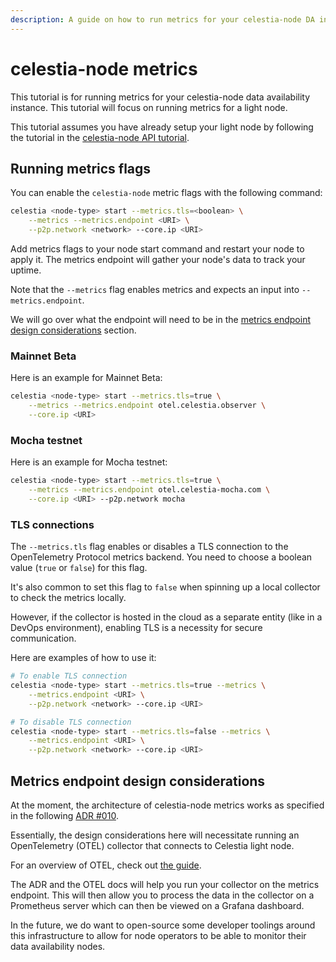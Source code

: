 ```yaml
---
description: A guide on how to run metrics for your celestia-node DA instance.
---
```


# celestia-node metrics

This tutorial is for running metrics for your celestia-node data
availability instance. This tutorial will focus on running metrics for a light node.

This tutorial assumes you have already setup your light node
by following the tutorial in the
[celestia-node API tutorial](./developers/node-tutorial.md).

## Running metrics flags

You can enable the `celestia-node` metric flags with the following
command:

```sh
celestia <node-type> start --metrics.tls=<boolean> \
    --metrics --metrics.endpoint <URI> \
    --p2p.network <network> --core.ip <URI>
```

Add metrics flags to your node start command and restart your node to apply it.
The metrics endpoint will gather your node's data to track your uptime.

Note that the `--metrics` flag enables metrics and expects
an input into `--metrics.endpoint`.

We will go over what the endpoint will need to be in the
[metrics endpoint design considerations](#metrics-endpoint-design-considerations)
section.

### Mainnet Beta

Here is an example for Mainnet Beta:

```sh
celestia <node-type> start --metrics.tls=true \
    --metrics --metrics.endpoint otel.celestia.observer \
    --core.ip <URI>
```

### Mocha testnet

Here is an example for Mocha testnet:

```sh
celestia <node-type> start --metrics.tls=true \
    --metrics --metrics.endpoint otel.celestia-mocha.com \
    --core.ip <URI> --p2p.network mocha
```

### TLS connections

The `--metrics.tls` flag enables or disables a TLS connection to the
OpenTelemetry Protocol metrics backend. You need to choose a boolean
value (`true` or `false`) for this flag.

It's also common to set this flag to `false` when spinning up a local
collector
to check the metrics locally.

However, if the collector is hosted in the cloud as a separate entity
(like in a DevOps environment), enabling TLS is a necessity for secure
communication.

Here are examples of how to use it:

```bash
# To enable TLS connection
celestia <node-type> start --metrics.tls=true --metrics \
    --metrics.endpoint <URI> \
    --p2p.network <network> --core.ip <URI>

# To disable TLS connection
celestia <node-type> start --metrics.tls=false --metrics \
    --metrics.endpoint <URI> \
    --p2p.network <network> --core.ip <URI>
```

## Metrics endpoint design considerations

At the moment, the architecture of celestia-node metrics
works as specified in the following [ADR #010](https://github.com/celestiaorg/celestia-node/blob/main/docs/adr/adr-010-incentivized-testnet-monitoring.md).

Essentially, the design considerations here will necessitate
running an OpenTelemetry (OTEL) collector that connects to Celestia
light node.

For an overview of OTEL, check out [the guide](https://opentelemetry.io/docs/collector).

The ADR and the OTEL docs will help you run your collector on the metrics endpoint.
This will then allow you to process the data in the collector on a
Prometheus server which can then be viewed on a Grafana dashboard.

In the future, we do want to open-source some developer toolings around
this infrastructure to allow for node operators to be able to monitor
their data availability nodes.

